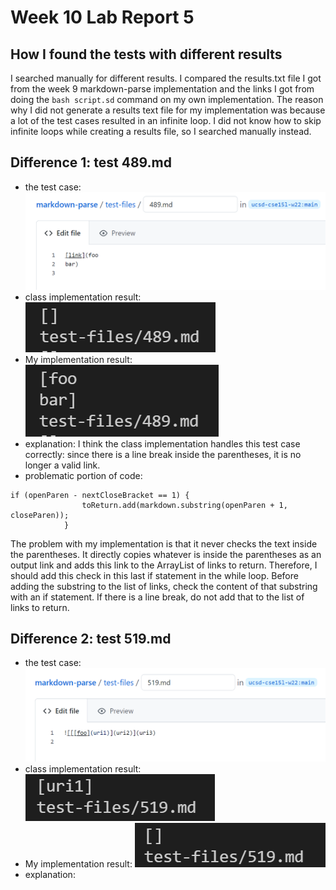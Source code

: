 # Week 10 Lab Report 5

## How I found the tests with different results
I searched manually for different results. I compared the results.txt file I got from the week 9 markdown-parse implementation and the links I got from doing the `bash script.sd` command on my own implementation. The reason why I did not generate a results text file for my implementation was because a lot of the test cases resulted in an infinite loop. I did not know how to skip infinite loops while creating a results file, so I searched manually instead.

## Difference 1: test 489.md
- the test case:
![test-case-1](test-case-1.png)
- class implementation result:
![class-result-1](class-result-1.png)
- My implementation result:
![my-result-1](my-result-1.png)
- explanation:
I think the class implementation handles this test case correctly: since there is a line break inside the parentheses, it is no longer a valid link.
- problematic portion of code:
```
if (openParen - nextCloseBracket == 1) {
                toReturn.add(markdown.substring(openParen + 1, closeParen));
            }
```
The problem with my implementation is that it never checks the text inside the parentheses. It directly copies whatever is inside the parentheses as an output link and adds this link to the ArrayList of links to return. Therefore, I should add this check in this last if statement in the while loop. Before adding the substring to the list of links, check the content of that substring with an if statement. If there is a line break, do not add that to the list of links to return.


## Difference 2: test 519.md
- the test case:
![test-case-2](test-case-2.png)
- class implementation result:
![class-result-2](class-result-2.png)
- My implementation result:
![my-result-2](my-result-2.png)
- explanation:

